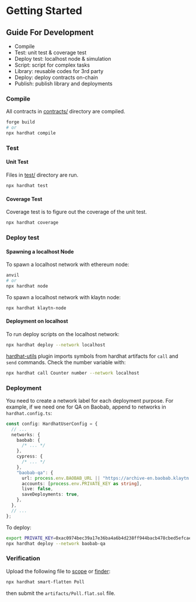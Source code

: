 # Getting Started

## Guide For Development

- Compile
- Test: unit test & coverage test
- Deploy test: localhost node & simulation
- Script: script for complex tasks
- Library: reusable codes for 3rd party
- Deploy: deploy contracts on-chain
- Publish: publish library and deployments

### Compile

All contracts in [contracts/](contracts/) directory are compiled.

```bash
forge build
# or
npx hardhat compile
```

### Test

#### Unit Test

Files in [test/](test/) directory are run.

```bash
npx hardhat test
```

#### Coverage Test

Coverage test is to figure out the coverage of the unit test.

```bash
npx hardhat coverage
```

### Deploy test

#### Spawning a localhost Node

To spawn a localhost network with ethereum node:

```bash
anvil
# or
npx hardhat node
```

To spawn a localhost network with klaytn node:

```bash
npx hardhat klaytn-node
```

#### Deployment on localhost

To run deploy scripts on the localhost network:

```bash
npx hardhat deploy --network localhost
```

[hardhat-utils](https://github.com/klaytn/hardhat-utils) plugin imports symbols from hardhat artifacts for `call` and `send` commands. Check the number variable with:

```bash
npx hardhat call Counter number --network localhost
```

### Deployment

You need to create a network label for each deployment purpose.
For example, if we need one for QA on Baobab, append to networks in `hardhat.config.ts`:

```typescript
const config: HardhatUserConfig = {
  // ...
  networks: {
    baobab: {
      /* ... */
    },
    cypress: {
      /* ... */
    },
    "baobab-qa": {
      url: process.env.BAOBAB_URL || "https://archive-en.baobab.klaytn.net",
      accounts: [process.env.PRIVATE_KEY as string],
      live: false,
      saveDeployments: true,
    },
  },
  // ...
};
```

To deploy:

```bash
export PRIVATE_KEY=0xac0974bec39a17e36ba4a6b4d238ff944bacb478cbed5efcae784d7bf4f2ff80
npx hardhat deploy --network baobab-qa
```

### Verification

Upload the following file to [scope](https://scope.klaytn.com/) or [finder](https://www.klaytnfinder.io/):

```bash
npx hardhat smart-flatten Poll
```

then submit the `artifacts/Poll.flat.sol` file.


